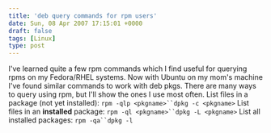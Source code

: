 ```yaml
---
title: 'deb query commands for rpm users'
date: Sun, 08 Apr 2007 17:15:01 +0000
draft: false
tags: [Linux]
type: post
---
```


I've learned quite a few rpm commands which I find useful for querying rpms on my Fedora/RHEL systems. Now with Ubuntu on my mom's machine I've found similar commands to work with deb pkgs. There are many ways to query using rpm, but I'll show the ones I use most often. List files in a package (not yet installed): `rpm -qlp <pkgname>``dpkg -c <pkgname>` List files in an **installed** package: `rpm -ql <pkgname>``dpkg -L <pkgname>` List all installed packages: `rpm -qa``dpkg -l`